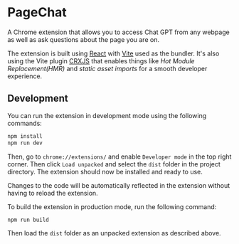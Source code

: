 # PageChat

A Chrome extension that allows you to access Chat GPT from any webpage as well as ask questions about the page you are on. 

The extension is built using [React](https://react.dev/) with [Vite](https://vitejs.dev/) used as the bundler. It's also using the Vite plugin [
CRXJS](https://crxjs.dev/vite-plugin/) that enables things like *Hot Module Replacement(HMR)* and *static asset imports* for a smooth developer experience.

## Development

You can run the extension in development mode using the following commands:

```bash
npm install 
npm run dev
```

Then, go to `chrome://extensions/` and enable `Developer mode` in the top right corner. Then click `Load unpacked` and select the `dist` folder in the project directory. The extension should now be installed and ready to use.

Changes to the code will be automatically reflected in the extension without having to reload the extension.

To build the extension in production mode, run the following command:

```bash
npm run build
```

Then load the `dist` folder as an unpacked extension as described above.